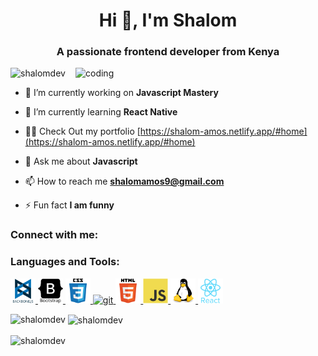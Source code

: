 <h1 align="center">Hi 👋, I'm Shalom</h1>
<h3 align="center">A passionate frontend developer from Kenya</h3>

<img align="right" alt="coding" width="400" src="https://camo.githubusercontent.com/e20822b4282c07ffd010cd05f855a6561d3b62358ca9e607e4901288dd748fcb/68747470733a2f2f63646e2e6472696262626c652e636f6d2f75736572732f323133313939332f73637265656e73686f74732f343934383733362f74686f75676874776f726b732d6769665f6472696262626c652e676966"/>

<p align="left"> <img src="https://komarev.com/ghpvc/?username=shalomdev&label=Profile%20views&color=0e75b6&style=flat" alt="shalomdev" /> </p>

- 🔭 I’m currently working on **Javascript Mastery**

- 🌱 I’m currently learning **React Native**

- 👨‍💻 Check Out my portfolio [https://shalom-amos.netlify.app/#home](https://shalom-amos.netlify.app/#home)

- 💬 Ask me about **Javascript**

- 📫 How to reach me **shalomamos9@gmail.com**

- ⚡ Fun fact **I am funny**

<h3 align="left">Connect with me:</h3>
<p align="left">
</p>
 
<h3 align="left">Languages and Tools:</h3>
<p align="left"> <a href="https://backbonejs.org" target="_blank" rel="noreferrer"> <img src="https://raw.githubusercontent.com/devicons/devicon/master/icons/backbonejs/backbonejs-original-wordmark.svg" alt="backbonejs" width="40" height="40"/> </a> <a href="https://getbootstrap.com" target="_blank" rel="noreferrer"> <img src="https://raw.githubusercontent.com/devicons/devicon/master/icons/bootstrap/bootstrap-plain-wordmark.svg" alt="bootstrap" width="40" height="40"/> </a> <a href="https://www.w3schools.com/css/" target="_blank" rel="noreferrer"> <img src="https://raw.githubusercontent.com/devicons/devicon/master/icons/css3/css3-original-wordmark.svg" alt="css3" width="40" height="40"/> </a> <a href="https://git-scm.com/" target="_blank" rel="noreferrer"> <img src="https://www.vectorlogo.zone/logos/git-scm/git-scm-icon.svg" alt="git" width="40" height="40"/> </a> <a href="https://www.w3.org/html/" target="_blank" rel="noreferrer"> <img src="https://raw.githubusercontent.com/devicons/devicon/master/icons/html5/html5-original-wordmark.svg" alt="html5" width="40" height="40"/> </a> <a href="https://developer.mozilla.org/en-US/docs/Web/JavaScript" target="_blank" rel="noreferrer"> <img src="https://raw.githubusercontent.com/devicons/devicon/master/icons/javascript/javascript-original.svg" alt="javascript" width="40" height="40"/> </a> <a href="https://www.linux.org/" target="_blank" rel="noreferrer"> <img src="https://raw.githubusercontent.com/devicons/devicon/master/icons/linux/linux-original.svg" alt="linux" width="40" height="40"/> </a> <a href="https://reactjs.org/" target="_blank" rel="noreferrer"> <img src="https://raw.githubusercontent.com/devicons/devicon/master/icons/react/react-original-wordmark.svg" alt="react" width="40" height="40"/> </a> </p>

<p><img align="left" src="https://github-readme-stats.vercel.app/api/top-langs?username=shalomdev&show_icons=true&locale=en&layout=compact" alt="shalomdev" /></p>

<p>&nbsp;<img align="center" src="https://github-readme-stats.vercel.app/api?username=shalomdev&show_icons=true&locale=en" alt="shalomdev" /></p>

<p><img align="center" src="https://github-readme-streak-stats.herokuapp.com/?user=shalomdev&" alt="shalomdev" /></p>

